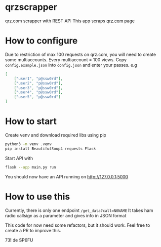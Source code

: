 # qrzscrapper
qrz.com scrapper with REST API
This app scraps [qrz.com](https://qrz.com) page
# How to configure
Due to restriction of max 100 requests on qrz.com, you will need to create some multiaccounts. Every multiaccount = 100 views.
Copy `config.example.json` into `config.json` and enter your passes.
e.g
```json
[
    ["user1", "p@ssw0rd"],
    ["user2", "p@ssw0rd"],
    ["user3", "p@ssw0rd"],
    ["user4", "p@ssw0rd"],
    ["user5", "p@ssw0rd"]
]
```
# How to start
Create venv and download required libs using pip
```sh
python3 -m venv .venv
pip install BeautifulSoup4 requests Flask
```
Start API with
```sh
flask --app main.py run
```
You should now have an API running on http://127.0.0.1:5000
# How to use this
Currently, there is only one endpoint `/get_data?call=N0NAME`
It takes ham radio callsign as a parameter and gives info in JSON format

This code for now need some refactors, but it should work. Feel free to create a PR to improve this.

73! de SP6FU
